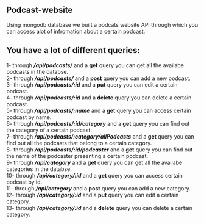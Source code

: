 ## Podcast-website
Using mongodb database we built a podcats website API through which you can access alot of infromation about a certain podcast.
## You have a lot of different queries: 
1- through ***/api/podcasts/*** and a **get** query you can get all the availabe podcasts in the databse.    
2- through ***/api/podcasts/*** and a **post** query you can add a new podcast.     
3- through ***/api/podcasts/:id*** and a **put** query you can edit a certain podcast.    
4- through ***/api/podcasts/:id*** and a **delete** query you can delete a certain podcast.       
5- through ***/api/podcasts/:name*** and a **get** query you can access certain podcast by name.      
6- through ***/api/podcasts/:id/category*** and a **get** query you can find out the category of a certain podcast.         
7- through ***/api/podcasts/:category/allPodcasts*** and a **get** query you can find out all the podcasts that belong to a certain category.      
8- through ***/api/podcasts/:id/podcaster*** and a **get** query you can find out the name of the podcaster presenting a certain podcast.    
9- through ***/api/category*** and a **get** query you can get all the availabe categories in the databse.        
10- through ***/api/category/:id*** and a **get** query you can access certain podcast by id.    
11- through ***/api/category*** and a **post** query you can add a new category.         
12- through ***/api/category/:id*** and a **put** query you can edit a certain category.           
13- through ***/api/category/:id*** and a **delete** query you can delete a certain category.             








